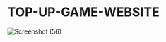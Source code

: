 # TOP-UP-GAME-WEBSITE

![Screenshot (56)](https://github.com/AzidMuhammad/TOP-UP-GAME-WEBSITE/assets/156231466/ce4e992f-b894-4efd-b14e-28631a31027c)
